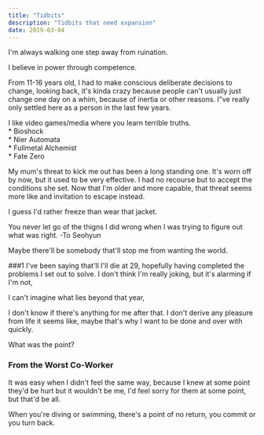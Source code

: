 ```yaml
---
title: "Tidbits"
description: "Tidbits that need expansion"
date: 2019-03-04
---
```


I'm always walking one step away from ruination.

I believe in power through competence.

From 11-16 years old, I had to make conscious deliberate decisions to change, looking back, it's kinda crazy because people can't usually just change one day on a whim, because of inertia or other reasons. I"ve really only settled here as a person in the last few years.

I like video games/media where you learn terrible truths.  
	* Bioshock  
	* Nier Automata  
	* Fullmetal Alchemist  
	* Fate Zero

My mum's threat to kick me out has been a long standing one. It's worn off by now, but it used to be very effective. I had no recourse but to accept the conditions she set. Now that I'm older and more capable, that threat seems more like and invitation to escape instead.

I guess I'd rather freeze than wear that jacket.

You never let go of the thigns I did wrong when I was trying to figure out what was right. -To Seohyun

Maybe there'll be somebody that'll stop me from wanting the world.

###1
I've been saying that'll I'll die at 29, hopefully having completed the problems I set out to solve. I don't think I'm really joking, but it's alarming if I'm not, 

I can't imagine what lies beyond that year, 

I don't know if there's anything for me after that. I don't derive any pleasure from life it seems like, maybe that's why I want to be done and over with quickly.

What was the point?

### From the Worst Co-Worker

It was easy when I didn't feel the same way, because I knew at some point they'd be hurt but it wouldn't be me, I'd feel sorry for them at some point, but that'd be all.

When you're diving or swimming, there's a point of no return, you commit or you turn back.